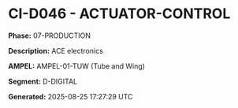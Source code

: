 # CI-D046 - ACTUATOR-CONTROL

**Phase:** 07-PRODUCTION

**Description:** ACE electronics

**AMPEL:** AMPEL-01-TUW (Tube and Wing)

**Segment:** D-DIGITAL

**Generated:** 2025-08-25 17:27:29 UTC
